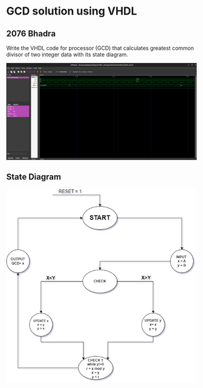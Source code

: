 
<h1>GCD solution using VHDL</h1>
<h2>2076 Bhadra</h2>
<p>Write the VHDL code for processor (GCD) that calculates greatest common divisor of two integer data with its state diagram.</p>
<img src="./GCD.png" alt="GCD for two numbers." />
<h2>State Diagram</h2>
<img src="gcdState.png" alt="State Diagram for GCD" />

